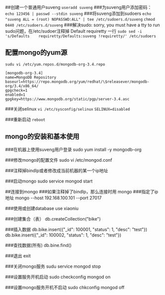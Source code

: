 ##创建一个普通用户suveng
`useradd suveng`
###为suveng用户添加密码：
`echo 123456 | passwd --stdin suveng`
###将suveng添加到sudoers
`echo "suveng ALL = (root) NOPASSWD:ALL" | tee /etc/sudoers.d/suveng`
`chmod 0440 /etc/sudoers.d/suveng`
###解决sudo: sorry, you must have a tty to run sudo问题，在/etc/sudoer注释掉 Default requiretty 一行
`sudo sed -i 's/Defaults    requiretty/Defaults:suveng !requiretty/' /etc/sudoers`

## 配置mongo的yum源

`sudu vi /etc/yum.repos.d/mongodb-org-3.4.repo`

```
[mongodb-org-3.4]
name=MongoDB Repository
baseurl=https://repo.mongodb.org/yum/redhat/\$releasever/mongodb-org/3.4/x86_64/
gpgcheck=1
enabled=1
gpgkey=https://www.mongodb.org/static/pgp/server-3.4.asc
```



###关闭selinux
`vi /etc/sysconfig/selinux` 
`SELINUX=disabled`

###重新启动
`reboot`

## mongo的安装和基本使用

###在机器上使用suveng用户登录
sudo yum install -y mongodb-org

###修改mongo的配置文件
sudo vi /etc/mongod.conf 

###注释掉bindIp或者修改成当前机器的某一个ip地址

###启动mongo
sudo service mongod start

##连接到mongo
###如果注释掉了bindIp，那么连接时用
mongo
###指定了ip地址
mongo --host 192.168.100.101 --port 27017

###使用或创建database
use xiaoniu

###创建集合（表）
db.createCollection("bike")

###插入数据
db.bike.insert({"_id": 100001, "status": 1, "desc": "test"})
db.bike.insert({"_id": 100002, "status": 1, "desc": "test"})

###查找数据(所有)
db.bine.find()

###退出
exit

###关闭mongo服务
sudu service mongod stop

###设置服务开机启动
sudo checkconfig mongod on

###设置mongo服务开机不启动
sudo chkconfig mongod off